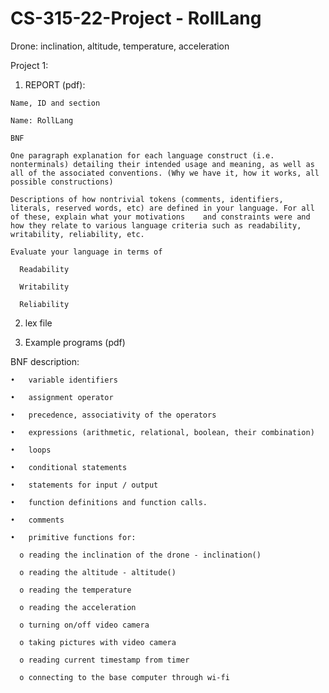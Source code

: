 # CS-315-22-Project - RollLang

Drone:  inclination, altitude, temperature, acceleration 

Project 1:

  1. REPORT (pdf):

    Name, ID and section
    
    Name: RollLang

    BNF

    One paragraph explanation for each language construct (i.e. nonterminals) detailing their intended usage and meaning, as well as all of the associated conventions. (Why we have it, how it works, all possible constructions)

    Descriptions of how nontrivial tokens (comments, identifiers, literals, reserved words, etc) are defined in your language. For all of these, explain what your motivations    and constraints were and how they relate to various language criteria such as readability, writability, reliability, etc.

    Evaluate your language in terms of

      Readability

      Writability

      Reliability

  2. lex file
  
  3. Example programs (pdf)
  

  BNF description:

    •	variable identifiers

    •	assignment operator

    •	precedence, associativity of the operators

    •	expressions (arithmetic, relational, boolean, their combination)

    •	loops

    •	conditional statements

    •	statements for input / output

    •	function definitions and function calls.

    •	comments

    •	primitive functions for:

      o	reading the inclination of the drone - inclination()

      o	reading the altitude - altitude()

      o	reading the temperature

      o	reading the acceleration

      o	turning on/off video camera

      o	taking pictures with video camera

      o	reading current timestamp from timer
     
      o connecting to the base computer through wi-fi
